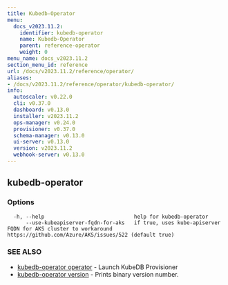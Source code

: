 ```yaml
---
title: Kubedb-Operator
menu:
  docs_v2023.11.2:
    identifier: kubedb-operator
    name: Kubedb-Operator
    parent: reference-operator
    weight: 0
menu_name: docs_v2023.11.2
section_menu_id: reference
url: /docs/v2023.11.2/reference/operator/
aliases:
- /docs/v2023.11.2/reference/operator/kubedb-operator/
info:
  autoscaler: v0.22.0
  cli: v0.37.0
  dashboard: v0.13.0
  installer: v2023.11.2
  ops-manager: v0.24.0
  provisioner: v0.37.0
  schema-manager: v0.13.0
  ui-server: v0.13.0
  version: v2023.11.2
  webhook-server: v0.13.0
---
```


## kubedb-operator



### Options

```
  -h, --help                             help for kubedb-operator
      --use-kubeapiserver-fqdn-for-aks   if true, uses kube-apiserver FQDN for AKS cluster to workaround https://github.com/Azure/AKS/issues/522 (default true)
```

### SEE ALSO

* [kubedb-operator operator](/docs/v2023.11.2/reference/operator/kubedb-operator_operator)	 - Launch KubeDB Provisioner
* [kubedb-operator version](/docs/v2023.11.2/reference/operator/kubedb-operator_version)	 - Prints binary version number.

